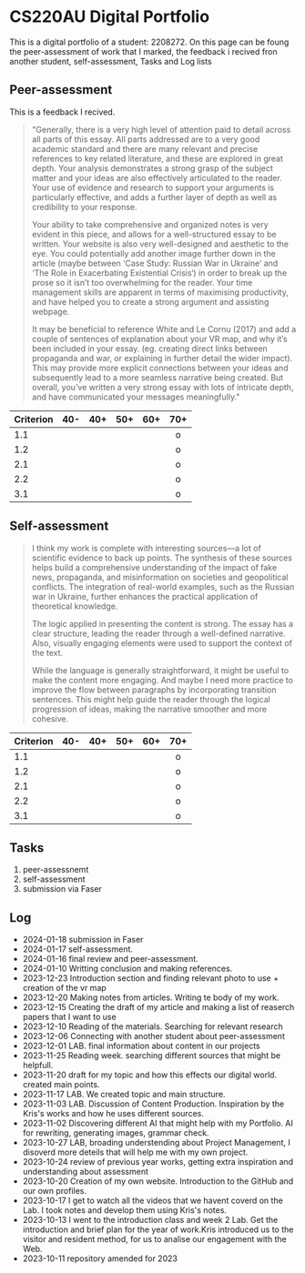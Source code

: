 # CS220AU Digital Portfolio 
This is a digital portfolio of a student: 2208272. 
On this page can be foung the peer-assessment of work that I marked, the feedback i recived fron another student, self-assessment, Tasks and Log lists


## Peer-assessment 

This is a feedback I recived.

> "Generally, there is a very high level of attention paid to detail across all parts of this essay. All parts addressed are to a very good academic standard and there are many relevant and precise references to key related literature, and these are explored in great depth. Your analysis demonstrates a strong grasp of the subject matter and your ideas are also effectively articulated to the reader. Your use of evidence and research to support your arguments is particularly effective, and adds a further layer of depth as well as credibility to your response.
>
> Your ability to take comprehensive and organized notes is very evident in this piece, and allows for a well-structured essay to be written. Your website is also very well-designed and aesthetic to the eye. You could potentially add another image further down in the article (maybe between ‘Case Study: Russian War in Ukraine’ and ‘The Role in Exacerbating Existential Crisis‘) in order to break up the prose so it isn’t too overwhelming for the reader. Your time management skills are apparent in terms of maximising productivity, and have helped you to create a strong argument and assisting webpage.
>
> It may be beneficial to reference White and Le Cornu (2017) and add a couple of sentences of explanation about your VR map, and why it’s been included in your essay. (eg. creating direct links between propaganda and war, or  explaining in further detail the wider impact). This may provide more explicit connections between your ideas and subsequently lead to a more seamless narrative being created. But overall, you’ve written a very strong essay with lots of intricate depth, and have communicated your messages meaningfully."

| Criterion | 40- | 40+ | 50+ | 60+ | 70+ | 
|-----------|:---:|:---:|:---:|:---:|:---:|
| 1.1       |     |     |     |     |  o  |
| 1.2       |     |     |     |     |  o  |
| 2.1       |     |     |     |     |  o  |
| 2.2       |     |     |     |     |  o  |
| 3.1       |     |     |     |     |  o  |


## Self-assessment

> I think my work is complete with interesting sources—a lot of scientific evidence to back up points. The synthesis of these sources helps build a comprehensive understanding of the impact of fake news, propaganda, and misinformation on societies and geopolitical conflicts. The integration of real-world examples, such as the Russian war in Ukraine, further enhances the practical application of theoretical knowledge.
>
> The logic applied in presenting the content is strong. The essay has a clear structure, leading the reader through a well-defined narrative. Also, visually engaging elements were used to support the context of the text.
>
> While the language is generally straightforward, it might be useful to make the content more engaging. And maybe I need more practice to improve the flow between paragraphs by incorporating transition sentences. This might help guide the reader through the logical progression of ideas, making the narrative smoother and more cohesive.

| Criterion | 40- | 40+ | 50+ | 60+ | 70+ | 
|-----------|:---:|:---:|:---:|:---:|:---:|
| 1.1       |     |     |     |     |  o  |
| 1.2       |     |     |     |     |  o  |
| 2.1       |     |     |     |     |  o  |
| 2.2       |     |     |     |     |  o  |
| 3.1       |     |     |     |     |  o  |

## Tasks
1. peer-assessnemt
2. self-assessment
3. submission via Faser

## Log
* 2024-01-18 submission in Faser
* 2024-01-17 self-assessment.
* 2024-01-16 final review and peer-assessment.
* 2024-01-10 Writting conclusion and making references. 
* 2023-12-23 Introduction section and finding relevant photo to use + creation of the vr map
* 2023-12-20 Making notes from articles. Writing te body of my work. 
* 2023-12-15 Creating the draft of my article and making a list of reaserch papers that I want to use
* 2023-12-10 Reading of the materials. Searching for relevant research
* 2023-12-06 Connecting with another student about peer-assessment
* 2023-12-01 LAB. final information about content in our projects
* 2023-11-25 Reading week. searching different sources that might be helpfull.
* 2023-11-20 draft for my topic and how this effects our digital world. created main points.
* 2023-11-17 LAB. We created topic and main structure. 
* 2023-11-03 LAB. Discussion of Content Production. Inspiration by the Kris's works and how he uses different sources.
* 2023-11-02 Discovering different AI that might help with my Portfolio. AI for rewriting, generating images, grammar check.
* 2023-10-27 LAB, broading understending about Project Management, I disoverd more deteils that will help me with my own project.
* 2023-10-24 review of previous year works, getting extra inspiration and understanding about assessment
* 2023-10-20 Creation of my own website. Introduction to the GitHub and our own profiles. 
* 2023-10-17 I get to watch all the videos that we havent coverd on the Lab. I took notes and develop them using Kris's notes.
* 2023-10-13 I went to the introduction class and week 2 Lab. Get the introduction and brief plan for the year of work.Kris introduced us to the visitor and resident method, for us to analise our engagement with the Web.
* 2023-10-11 repository amended for 2023


